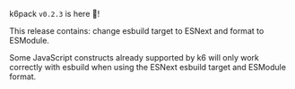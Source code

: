 k6pack `v0.2.3` is here 🎉!

This release contains: change esbuild target to ESNext and format to ESModule.


Some JavaScript constructs already supported by k6 will only work correctly with esbuild when using the ESNext esbuild target and ESModule format.